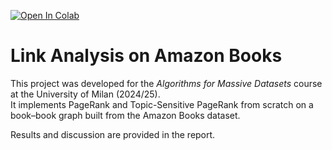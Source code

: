 [![Open In Colab](https://colab.research.google.com/assets/colab-badge.svg)](https://colab.research.google.com/github/kindakutkut/link-analysis-amazon-books/blob/main/LinkAnalysis.ipynb)


# Link Analysis on Amazon Books

This project was developed for the *Algorithms for Massive Datasets* course at the University of Milan (2024/25).  
It implements PageRank and Topic-Sensitive PageRank from scratch on a book–book graph built from the Amazon Books dataset.  

Results and discussion are provided in the report.
